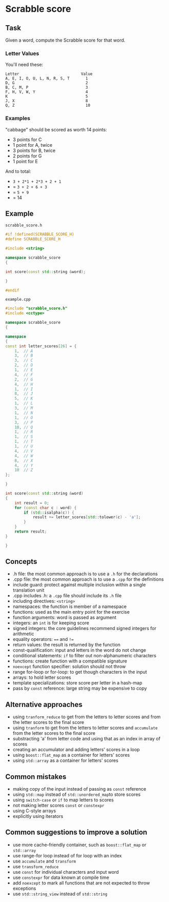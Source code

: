 # Scrabble score

## Task

Given a word, compute the Scrabble score for that word.

### Letter Values

You'll need these:

```text
Letter                           Value
A, E, I, O, U, L, N, R, S, T       1
D, G                               2
B, C, M, P                         3
F, H, V, W, Y                      4
K                                  5
J, X                               8
Q, Z                               10
```

### Examples

"cabbage" should be scored as worth 14 points:

- 3 points for C
- 1 point for A, twice
- 3 points for B, twice
- 2 points for G
- 1 point for E

And to total:

- `3 + 2*1 + 2*3 + 2 + 1`
- = `3 + 2 + 6 + 3`
- = `5 + 9`
- = 14


## Example

`scrabble_score.h`
```cpp
#if !defined(SCRABBLE_SCORE_H)
#define SCRABBLE_SCORE_H

#include <string>

namespace scrabble_score
{

int score(const std::string &word);

}

#endif
```

`example.cpp`

```cpp
#include "scrabble_score.h"
#include <cctype>

namespace scrabble_score
{

namespace
{
const int letter_scores[26] = {
    1,  // A
    3,  // B
    3,  // C
    2,  // D
    1,  // E
    4,  // F
    2,  // G
    4,  // H
    1,  // I
    8,  // J
    5,  // K
    1,  // L
    3,  // M
    1,  // N
    1,  // O
    3,  // P
    10, // Q
    1,  // R
    1,  // S
    1,  // T
    1,  // U
    4,  // V
    4,  // W
    8,  // X
    4,  // Y
    10  // Z
};

}

int score(const std::string &word)
{
    int result = 0;
    for (const char c : word) {
        if (std::isalpha(c)) {
            result += letter_scores[std::tolower(c) - 'a'];
        }
    }
    return result;
}

}
```


## Concepts

- .h file: the most common approach is to use a `.h` for the declarations
- .cpp file: the most common approach is to use a `.cpp` for the definitions
- include guard: protect against multiple inclusion within a single translation unit
- .cpp includes .h: a `.cpp` file should include its `.h` file
- including directives: `<string>`
- namespaces: the function is member of a namespace
- functions: used as the main entry point for the exercise
- function arguments: word is passed as argument
- integers: an `int` is for keeping score
- signed integers: the core guidelines recommend signed integers for arithmetic
- equality operators: `==` and `!=`
- return values: the result is returned by the function
- const-qualification: input and letters in the word do not change
- conditional statements: `if` to filter out non-alphanumeric characters
- functions: create function with a compatible signature
- `noexcept` function specifier: solution should not throw
- range for-loop or for-loop: to get though characters in the input
- arrays: to hold letter scores
- template specializations: store score per letter in a hash-map
- pass by `const` reference: large string may be expensive to copy


## Alternative approaches

- using `tranform_reduce` to get from the letters to letter scores and from the letter scores to the final score
- using `tranform` to get from the letters to letter scores and `accumulate` from the letter scores to the final score
- substracting 'a' from letter code and using that as an index in array of scores
- creating an accumulator and adding letters' scores in a loop
- using `boost::flat_map` as a container for letters' scores
- using `std::array` as a container for letters' scores


## Common mistakes

- making copy of the input instead of passing as `const` reference
- using `std::map` instead of `std::unordered_map`to store scores
- using `switch-case` or `if` to map letters to scores
- not making letter scores `const` or `constexpr`
- using C-style arrays
- explicitly using iterators


## Common suggestions to improve a solution

- use more cache-friendly container, such as `boost::flat_map` or `std::array`
- use range-for loop instead of for loop with an index
- use `accumulate` and `transform`
- use `transform_reduce`
- use `const` for individual characters and input word
- use `constexpr` for data known at compile time
- add `noexcept` to mark all functions that are not expected to throw exceptions
- use `std::string_view` instead of `std::string`
